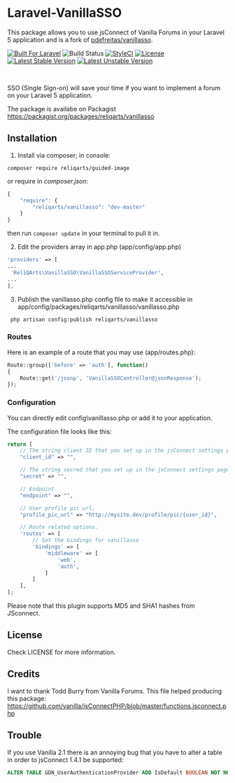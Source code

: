 # Laravel-VanillaSSO 

This package allows you to use jsConnect of Vanilla Forums in your Laravel 5 application and is a fork of [pdefreitas/vanillasso](https://github.com/pdefreitas/Laravel-VanillaSSO).

[![Built For Laravel](https://img.shields.io/badge/built%20for-laravel-red.svg?style=flat-square)](http://laravel.com)
![Build Status](https://img.shields.io/circleci/project/reliqarts/laravel-vanilla-sso.svg?style=flat-square)
[![StyleCI](https://styleci.io/repos/71434979/shield?branch=master)](https://styleci.io/repos/71434979)
[![License](https://poser.pugx.org/reliqarts/vanilla-sso/license?format=flat-square)](https://packagist.org/packages/reliqarts/vanilla-sso)
[![Latest Stable Version](https://poser.pugx.org/reliqarts/vanilla-sso/version?format=flat-square)](https://packagist.org/packages/reliqarts/vanilla-sso)
[![Latest Unstable Version](https://poser.pugx.org/reliqarts/vanilla-sso/v/unstable?format=flat-square)](//packagist.org/packages/reliqarts/vanilla-sso)

&nbsp;

SSO (Single Sign-on) will save your time if you want to implement a forum on your Laravel 5 application.

The package is availabe on Packagist https://packagist.org/packages/reliqarts/vanillasso

## Installation

1. Install via composer; in console: 
```
composer require reliqarts/guided-image
``` 
or require in *composer.json*:
```js
{
    "require": {
        "reliqarts/vanillasso": "dev-master"
    }
}
```
then run `composer update` in your terminal to pull it in.

2. Edit the providers array in app.php (app/config/app.php)

```php
'providers' => [
...
 'ReliQArts\VanillaSSO\VanillaSSOServiceProvider',
...
],
```

3. Publish the vanillasso.php config file to make it accessible in app/config/packages/reliqarts/vanillasso/vanillasso.php

```
 php artisan config:publish reliqarts/vanillasso
```

### Routes

Here is an example of a route that you may use (app/routes.php):
```php
Route::group(['before' => 'auth'], function()
{
    Route::get('/jsonp', 'VanillaSSOController@jsonResponse');
});
```

### Configuration

You can directly edit config\vanillasso.php or add it to your application.

The configuration file looks like this:
```php
return [
    // The string client ID that you set up in the jsConnect settings page.
    "client_id" => "",

    // The string secred that you set up in the jsConnect settings page.
    "secret" => "",

    // Endpoint
    "endpoint" => "",

    // User profile pic url.
    "profile_pic_url" => "http://mysite.dev/profile/pic/{user_id}",

    // Route related options.
    'routes' => [
        // Set the bindings for vanillasso
        'bindings' => [
            'middleware' => [
                'web',
                'auth',
            ]
        ]
    ],
];
```

Please note that this plugin supports MD5 and SHA1 hashes from JSconnect.

## License

Check LICENSE for more information.

## Credits

I want to thank Todd Burry from Vanilla Forums. This file helped producing this package:
https://github.com/vanilla/jsConnectPHP/blob/master/functions.jsconnect.php

## Trouble

If you use Vanilla 2.1 there is an annoying bug that you have to alter a table in order to jsConnect 1.4.1 be supported:
```sql
ALTER TABLE GDN_UserAuthenticationProvider ADD IsDefault BOOLEAN NOT NULL DEFAULT FALSE;
```
